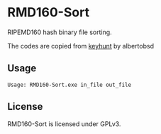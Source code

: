 # RMD160-Sort
RIPEMD160 hash binary file sorting.

The codes are copied from [keyhunt](https://github.com/albertobsd/keyhunt) by albertobsd

## Usage
```
Usage: RMD160-Sort.exe in_file out_file
```

## License
RMD160-Sort is licensed under GPLv3.
